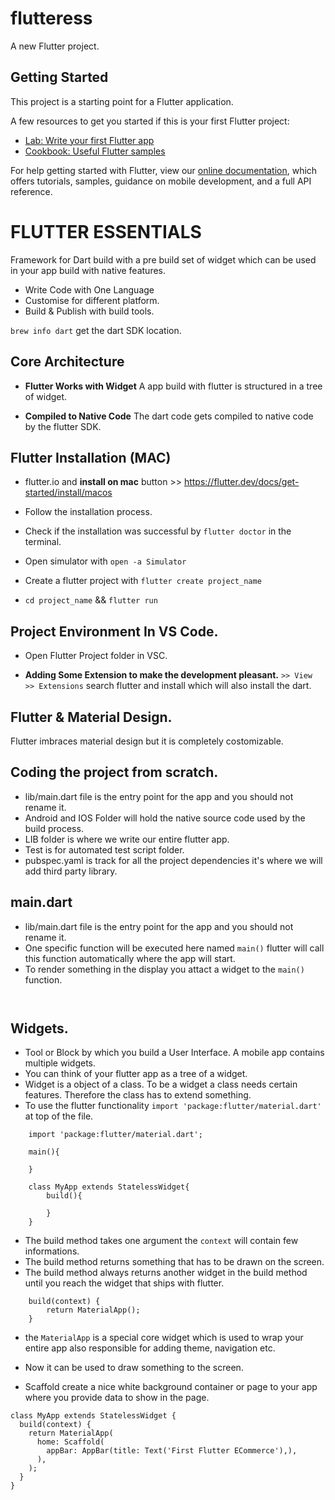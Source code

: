 # flutteress
A new Flutter project.

## Getting Started

This project is a starting point for a Flutter application.

A few resources to get you started if this is your first Flutter project:

- [Lab: Write your first Flutter app](https://flutter.dev/docs/get-started/codelab)
- [Cookbook: Useful Flutter samples](https://flutter.dev/docs/cookbook)

For help getting started with Flutter, view our
[online documentation](https://flutter.dev/docs), which offers tutorials,
samples, guidance on mobile development, and a full API reference.


# FLUTTER ESSENTIALS

Framework for Dart build with a pre build set of widget which can be used in your app build with native features.

* Write Code with One Language
* Customise for different platform.
* Build & Publish with build tools.


`brew info dart` get the dart SDK location.


## Core Architecture

* **Flutter Works with Widget**
A app build with flutter is structured in a tree of widget.

* **Compiled to Native Code**
The dart code gets compiled to native code by the flutter SDK.

## Flutter Installation (MAC)

* flutter.io and **install on mac** button >> https://flutter.dev/docs/get-started/install/macos

* Follow the installation process.

* Check if the installation was successful by `flutter doctor` in the terminal.

* Open simulator with `open -a Simulator`

* Create a flutter project with `flutter create project_name`

* `cd project_name` && `flutter run`


## Project Environment In VS Code.

* Open Flutter Project folder in VSC.

* **Adding Some Extension to make the development pleasant.**
`>> View >> Extensions` search flutter and install which will also install the dart.

## Flutter & Material Design.
Flutter imbraces material design but it is completely costomizable.


## Coding the project from scratch.
* lib/main.dart file is the entry point for the app and you should not rename it.
* Android and IOS Folder will hold the native source code used by the build process.
* LIB folder is where we write our entire flutter app.
* Test is for automated test script folder.
* pubspec.yaml is track for all the project dependencies it's where we will add third party library.


## main.dart
* lib/main.dart file is the entry point for the app and you should not rename it. 
* One specific function will be executed here named `main()` flutter will call this function automatically where the app will start.
* To render something in the display you attact a widget to the `main()` function.

```


```

## Widgets.
* Tool or Block by which you build a User Interface. A mobile app contains multiple widgets.
* You can think of your flutter app as a tree of a widget.
* Widget is a object of a class. To be a widget a class needs certain features. Therefore the class has to extend something.
* To use the flutter functionality `import 'package:flutter/material.dart'` at top of the file.
```
    import 'package:flutter/material.dart';

    main(){

    }

    class MyApp extends StatelessWidget{
        build(){

        }
    }
```
* The build method takes one argument the `context` will contain few informations.
* The build method returns something that has to be drawn on the screen.
* The build method always returns another widget in the build method until you reach the widget that ships with flutter.
```
    build(context) {
        return MaterialApp();
    }
```

* the `MaterialApp` is a special core widget which is used to wrap your entire app also responsible for adding theme, navigation etc.
* Now it can be used to draw something to the screen.


* Scaffold create a nice white background container or page to your app where you provide data to show in the page.
```
class MyApp extends StatelessWidget {
  build(context) {
    return MaterialApp(
      home: Scaffold(
        appBar: AppBar(title: Text('First Flutter ECommerce'),),
      ),
    );
  }
}

```
